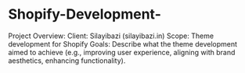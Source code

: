 # Shopify-Development-
Project Overview:  Client: Silayibazi (silayibazi.in) Scope: Theme development for Shopify Goals: Describe what the theme development aimed to achieve (e.g., improving user experience, aligning with brand aesthetics, enhancing functionality).
